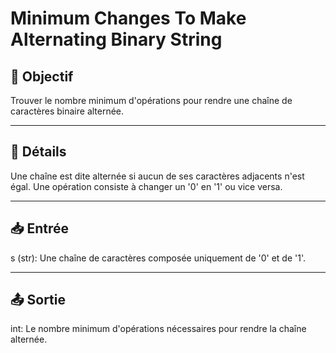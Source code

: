 # Minimum Changes To Make Alternating Binary String

## 🎯 Objectif

  Trouver le nombre minimum d'opérations pour rendre une chaîne de caractères binaire alternée.

---

## 📝 Détails

  Une chaîne est dite alternée si aucun de ses caractères adjacents n'est égal.
  Une opération consiste à changer un '0' en '1' ou vice versa.

---

## 📥 Entrée

  s (str): Une chaîne de caractères composée uniquement de '0' et de '1'.

---

## 📤 Sortie

  int: Le nombre minimum d'opérations nécessaires pour rendre la chaîne alternée.


